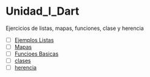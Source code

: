 # Unidad_I_Dart
Ejercicios de listas, mapas, funciones, clase y herencia
- [ ] [Ejemplos Listas](https://dartpad.dartlang.org/?4cca15494b63bcc39d9fb734c8b93a50)
- [ ] [Mapas]( )
- [ ] [Funcioes Basicas]( )
- [ ] [clases]( )
- [ ] [herencia]( )

